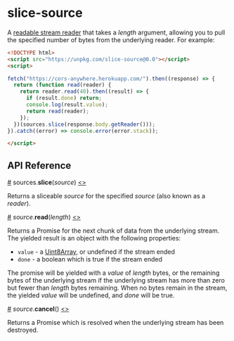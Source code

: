 # slice-source

A [readable stream reader](https://streams.spec.whatwg.org/#readable-stream-reader) that takes a *length* argument, allowing you to pull the specified number of bytes from the underlying reader. For example:

```html
<!DOCTYPE html>
<script src="https://unpkg.com/slice-source@0.0"></script>
<script>

fetch("https://cors-anywhere.herokuapp.com/").then((response) => {
  return (function read(reader) {
    return reader.read(40).then((result) => {
      if (result.done) return;
      console.log(result.value);
      return read(reader);
    });
  })(sources.slice(response.body.getReader()));
}).catch((error) => console.error(error.stack));

</script>
```

## API Reference

<a name="slice" href="#slice">#</a> sources.<b>slice</b>(<i>source</i>) [<>](https://github.com/mbostock/slice-source/blob/master/index.js#L1 "Source")

Returns a sliceable *source* for the specified *source* (also known as a *reader*).

<a name="source_read" href="#source_read">#</a> <i>source</i>.<b>read</b>(<i>length</i>) [<>](https://github.com/mbostock/slice-source/blob/master/index.js#L22 "Source")

Returns a Promise for the next chunk of data from the underlying stream. The yielded result is an object with the following properties:

* `value` - a [Uint8Array](https://developer.mozilla.org/en-US/docs/Web/JavaScript/Reference/Global_Objects/Uint8Array), or undefined if the stream ended
* `done` - a boolean which is true if the stream ended

The promise will be yielded with a *value* of *length* bytes, or the remaining bytes of the underlying stream if the underlying stream has more than zero but fewer than *length* bytes remaining. When no bytes remain in the stream, the yielded *value* will be undefined, and *done* will be true.

<a name="source_cancel" href="#source_cancel">#</a> <i>source</i>.<b>cancel</b>() [<>](https://github.com/mbostock/slice-source/blob/master/index.js#L46 "Source")

Returns a Promise which is resolved when the underlying stream has been destroyed.
